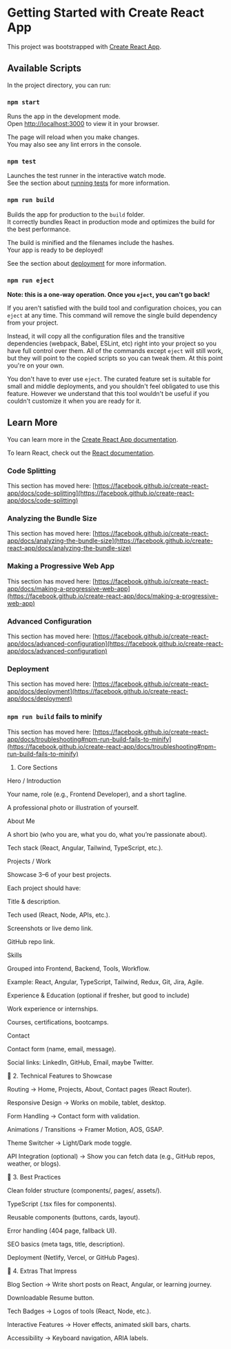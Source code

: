 # Getting Started with Create React App

This project was bootstrapped with [Create React App](https://github.com/facebook/create-react-app).

## Available Scripts

In the project directory, you can run:

### `npm start`

Runs the app in the development mode.\
Open [http://localhost:3000](http://localhost:3000) to view it in your browser.

The page will reload when you make changes.\
You may also see any lint errors in the console.

### `npm test`

Launches the test runner in the interactive watch mode.\
See the section about [running tests](https://facebook.github.io/create-react-app/docs/running-tests) for more information.

### `npm run build`

Builds the app for production to the `build` folder.\
It correctly bundles React in production mode and optimizes the build for the best performance.

The build is minified and the filenames include the hashes.\
Your app is ready to be deployed!

See the section about [deployment](https://facebook.github.io/create-react-app/docs/deployment) for more information.

### `npm run eject`

**Note: this is a one-way operation. Once you `eject`, you can't go back!**

If you aren't satisfied with the build tool and configuration choices, you can `eject` at any time. This command will remove the single build dependency from your project.

Instead, it will copy all the configuration files and the transitive dependencies (webpack, Babel, ESLint, etc) right into your project so you have full control over them. All of the commands except `eject` will still work, but they will point to the copied scripts so you can tweak them. At this point you're on your own.

You don't have to ever use `eject`. The curated feature set is suitable for small and middle deployments, and you shouldn't feel obligated to use this feature. However we understand that this tool wouldn't be useful if you couldn't customize it when you are ready for it.

## Learn More

You can learn more in the [Create React App documentation](https://facebook.github.io/create-react-app/docs/getting-started).

To learn React, check out the [React documentation](https://reactjs.org/).

### Code Splitting

This section has moved here: [https://facebook.github.io/create-react-app/docs/code-splitting](https://facebook.github.io/create-react-app/docs/code-splitting)

### Analyzing the Bundle Size

This section has moved here: [https://facebook.github.io/create-react-app/docs/analyzing-the-bundle-size](https://facebook.github.io/create-react-app/docs/analyzing-the-bundle-size)

### Making a Progressive Web App

This section has moved here: [https://facebook.github.io/create-react-app/docs/making-a-progressive-web-app](https://facebook.github.io/create-react-app/docs/making-a-progressive-web-app)

### Advanced Configuration

This section has moved here: [https://facebook.github.io/create-react-app/docs/advanced-configuration](https://facebook.github.io/create-react-app/docs/advanced-configuration)

### Deployment

This section has moved here: [https://facebook.github.io/create-react-app/docs/deployment](https://facebook.github.io/create-react-app/docs/deployment)

### `npm run build` fails to minify

This section has moved here: [https://facebook.github.io/create-react-app/docs/troubleshooting#npm-run-build-fails-to-minify](https://facebook.github.io/create-react-app/docs/troubleshooting#npm-run-build-fails-to-minify)


1. Core Sections

Hero / Introduction

Your name, role (e.g., Frontend Developer), and a short tagline.

A professional photo or illustration of yourself.

About Me

A short bio (who you are, what you do, what you’re passionate about).

Tech stack (React, Angular, Tailwind, TypeScript, etc.).

Projects / Work

Showcase 3–6 of your best projects.

Each project should have:

Title & description.

Tech used (React, Node, APIs, etc.).

Screenshots or live demo link.

GitHub repo link.

Skills

Grouped into Frontend, Backend, Tools, Workflow.

Example: React, Angular, TypeScript, Tailwind, Redux, Git, Jira, Agile.

Experience & Education (optional if fresher, but good to include)

Work experience or internships.

Courses, certifications, bootcamps.

Contact

Contact form (name, email, message).

Social links: LinkedIn, GitHub, Email, maybe Twitter.

🔹 2. Technical Features to Showcase

Routing → Home, Projects, About, Contact pages (React Router).

Responsive Design → Works on mobile, tablet, desktop.

Form Handling → Contact form with validation.

Animations / Transitions → Framer Motion, AOS, GSAP.

Theme Switcher → Light/Dark mode toggle.

API Integration (optional) → Show you can fetch data (e.g., GitHub repos, weather, or blogs).

🔹 3. Best Practices

Clean folder structure (components/, pages/, assets/).

TypeScript (.tsx files for components).

Reusable components (buttons, cards, layout).

Error handling (404 page, fallback UI).

SEO basics (meta tags, title, description).

Deployment (Netlify, Vercel, or GitHub Pages).

🔹 4. Extras That Impress

Blog Section → Write short posts on React, Angular, or learning journey.

Downloadable Resume button.

Tech Badges → Logos of tools (React, Node, etc.).

Interactive Features → Hover effects, animated skill bars, charts.

Accessibility → Keyboard navigation, ARIA labels.